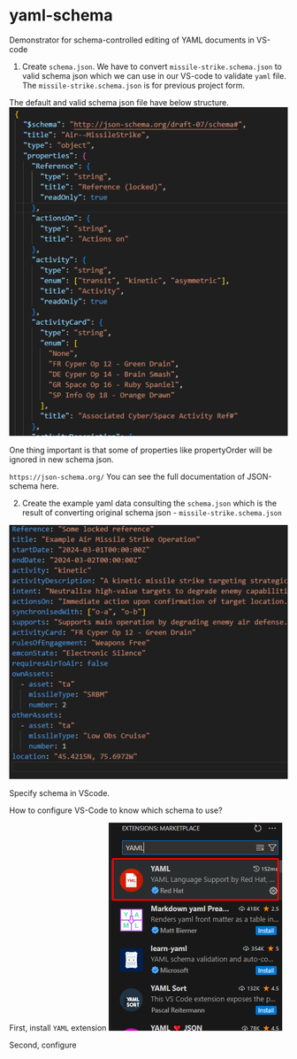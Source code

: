 # yaml-schema

Demonstrator for schema-controlled editing of YAML documents in VS-code

1. Create `schema.json`.
   We have to convert `missile-strike.schema.json` to valid schema json which we can use in our VS-code to validate `yaml` file. The `missile-strike.schema.json` is for previous project form.

The default and valid schema json file have below structure.
![Structure of JSON schema for validation](./images/Default%20Schema%20Structure.png)

One thing important is that some of properties like propertyOrder will be ignored in new schema json.

`https://json-schema.org/`
You can see the full documentation of JSON-schema here.

2. Create the example yaml data consulting the `schema.json` which is the result of converting original schema json - `missile-strike.schema.json`

![missilte-strike.yaml](./images/yaml.png)

Specify schema in VScode.

How to configure VS-Code to know which schema to use?

First, install `YAML` extension
![yaml extension](./images/yaml%20extension.png)

Second, configure

